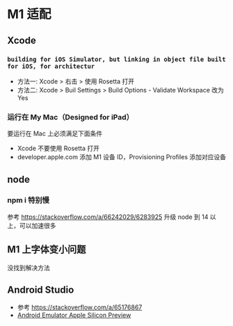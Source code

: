 # M1 适配

## Xcode

### `building for iOS Simulator, but linking in object file built for iOS, for architectur`

* 方法一: Xcode > 右击 > 使用 Rosetta 打开
* 方法二: Xcode > Buil Settings > Build Options - Validate Workspace 改为Yes

### 运行在 My Mac（Designed for iPad）

要运行在 Mac 上必须满足下面条件

* Xcode 不要使用 Rosetta 打开
* developer.apple.com 添加 M1 设备 ID，Provisioning Profiles 添加对应设备

## node

### npm i 特别慢

参考 <https://stackoverflow.com/a/66242029/6283925> 升级 node 到 14 以上，可以加速很多

## M1 上字体变小问题

没找到解决方法

## Android Studio

* 参考 <https://stackoverflow.com/a/65176867>
* [Android Emulator Apple Silicon Preview](https://androidstudio.googleblog.com/2020/12/android-emulator-apple-silicon-preview.html)
